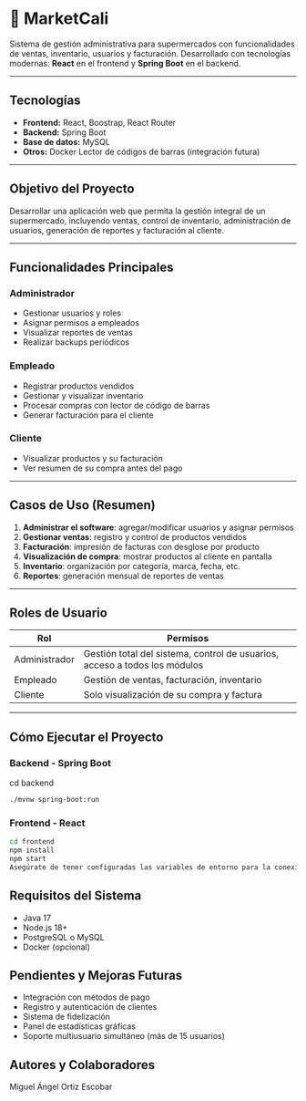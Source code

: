 # 🛒 MarketCali

Sistema de gestión administrativa para supermercados con funcionalidades de ventas, inventario, usuarios y facturación. Desarrollado con tecnologías modernas: **React** en el frontend y **Spring Boot** en el backend.

---

## Tecnologías

- **Frontend:** React, Boostrap, React Router
- **Backend:** Spring Boot 
- **Base de datos:** MySQL
- **Otros:** Docker Lector de códigos de barras (integración futura)

---

## Objetivo del Proyecto

Desarrollar una aplicación web que permita la gestión integral de un supermercado, incluyendo ventas, control de inventario, administración de usuarios, generación de reportes y facturación al cliente.

---

##  Funcionalidades Principales

### Administrador

- Gestionar usuarios y roles
- Asignar permisos a empleados
- Visualizar reportes de ventas
- Realizar backups periódicos

### Empleado

- Registrar productos vendidos
- Gestionar y visualizar inventario
- Procesar compras con lector de código de barras
- Generar facturación para el cliente

### Cliente

- Visualizar productos y su facturación
- Ver resumen de su compra antes del pago

---

## Casos de Uso (Resumen)

1. **Administrar el software**: agregar/modificar usuarios y asignar permisos
2. **Gestionar ventas**: registro y control de productos vendidos
3. **Facturación**: impresión de facturas con desglose por producto
4. **Visualización de compra**: mostrar productos al cliente en pantalla
5. **Inventario**: organización por categoría, marca, fecha, etc.
6. **Reportes**: generación mensual de reportes de ventas

---

## Roles de Usuario

| Rol           | Permisos                                                                   |
| ------------- | -------------------------------------------------------------------------- |
| Administrador | Gestión total del sistema, control de usuarios, acceso a todos los módulos |
| Empleado      | Gestión de ventas, facturación, inventario                                 |
| Cliente       | Solo visualización de su compra y factura                                  |

---

## Cómo Ejecutar el Proyecto

### Backend - Spring Boot 

cd backend

```bash
./mvnw spring-boot:run
```

### Frontend - React

```bash
cd frontend
npm install
npm start
Asegúrate de tener configuradas las variables de entorno para la conexión a la base de datos y las APIs.
```

## Requisitos del Sistema

- Java 17
- Node.js 18+
- PostgreSQL o MySQL
- Docker (opcional)

## Pendientes y Mejoras Futuras

- Integración con métodos de pago
- Registro y autenticación de clientes
- Sistema de fidelización
- Panel de estadísticas gráficas
- Soporte multiusuario simultáneo (más de 15 usuarios)

## Autores y Colaboradores
Miguel Ángel Ortiz Escobar

```
